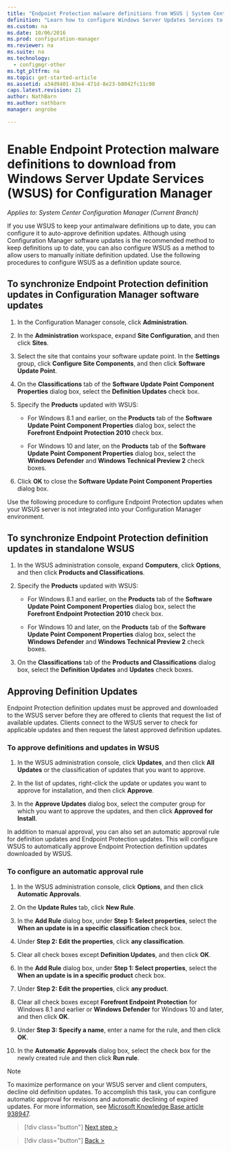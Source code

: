 ```yaml
---
title: "Endpoint Protection malware definitions from WSUS | System Center Configuration Manager"
definition: "Learn how to configure Windows Server Updates Services to auto-approve definition updates."
ms.custom: na
ms.date: 10/06/2016
ms.prod: configuration-manager
ms.reviewer: na
ms.suite: na
ms.technology:
  - configmgr-other
ms.tgt_pltfrm: na
ms.topic: get-started-article
ms.assetid: a34d9401-83e4-471d-8e23-b8042fc11c90
caps.latest.revision: 21
author: NathBarnms.author: nathbarnmanager: angrobe

---
```


# Enable Endpoint Protection malware definitions to download from Windows Server Update Services (WSUS) for Configuration Manager*Applies to: System Center Configuration Manager (Current Branch)*
 If you use WSUS to keep your antimalware definitions up to date, you can configure it to auto-approve definition updates. Although using Configuration Manager software updates is the recommended method to keep definitions up to date, you can also configure WSUS as a method to allow users to manually initiate definition updated. Use the following procedures to configure WSUS as a definition update source.

## To synchronize Endpoint Protection definition updates in Configuration Manager software updates

1.  In the Configuration Manager console, click **Administration**.

2.  In the **Administration** workspace, expand **Site Configuration**, and then click **Sites**.

3.  Select the site that contains your software update point. In the **Settings** group, click **Configure Site Components**, and then click **Software Update Point**.

4.  On the **Classifications** tab of the **Software Update Point Component Properties** dialog box, select the **Definition Updates** check box.

5.  Specify the **Products** updated with WSUS:

    -   For Windows 8.1 and earlier, on the **Products** tab of the **Software Update Point Component Properties** dialog box, select the **Forefront Endpoint Protection 2010** check box.

    -   For Windows 10 and later, on the **Products** tab of the **Software Update Point Component Properties** dialog box, select the **Windows Defender** and **Windows Technical Preview 2** check boxes.

6.  Click **OK** to close the **Software Update Point Component Properties** dialog box.

 Use the following procedure to configure Endpoint Protection updates when your WSUS server is not integrated into your Configuration Manager environment.

## To synchronize Endpoint Protection definition updates in standalone WSUS

1.  In the WSUS administration console, expand **Computers**, click **Options**, and then click **Products and Classifications**.

2.  Specify the **Products** updated with WSUS:

    -   For Windows 8.1 and earlier, on the **Products** tab of the **Software Update Point Component Properties** dialog box, select the **Forefront Endpoint Protection 2010** check box.

    -   For Windows 10 and later, on the **Products** tab of the **Software Update Point Component Properties** dialog box, select the **Windows Defender** and **Windows Technical Preview 2** check boxes.

3.  On the **Classifications** tab of the **Products and Classifications** dialog box, select the **Definition Updates** and **Updates** check boxes.

## Approving Definition Updates
 Endpoint Protection definition updates must be approved and downloaded to the WSUS server before they are offered to clients that request the list of available updates. Clients connect to the WSUS server to check for applicable updates and then request the latest approved definition updates.

### To approve definitions and updates in WSUS

1.  In the WSUS administration console, click **Updates**, and then click **All Updates** or the classification of updates that you want to approve.

2.  In the list of updates, right-click the update or updates you want to approve for installation, and then click **Approve**.

3.  In the **Approve Updates** dialog box, select the computer group for which you want to approve the updates, and then click **Approved for Install**.

 In addition to manual approval, you can also set an automatic approval rule for definition updates and Endpoint Protection updates. This will configure WSUS to automatically approve Endpoint Protection definition updates downloaded by WSUS.

### To configure an automatic approval rule

1.  In the WSUS administration console, click **Options**, and then click **Automatic Approvals**.

2.  On the **Update Rules** tab, click **New Rule**.

3.  In the **Add Rule** dialog box, under **Step 1: Select properties**, select the **When an update is in a specific classification** check box.

4.  Under **Step 2: Edit the properties**, click **any classification**.

5.  Clear all check boxes except **Definition Updates**, and then click **OK**.

6.  In the **Add Rule** dialog box, under **Step 1: Select properties**, select the **When an update is in a specific product** check box.

7.  Under **Step 2: Edit the properties**, click **any product**.

8.  Clear all check boxes except **Forefront Endpoint Protection** for Windows 8.1 and earlier or **Windows Defender** for Windows 10 and later, and then click **OK**.

9. Under **Step 3: Specify a name**, enter a name for the rule, and then click **OK**.

10. In the **Automatic Approvals** dialog box, select the check box for the newly created rule and then click **Run rule**.

> [!NOTE]
>  To maximize performance on your WSUS server and client computers, decline old definition updates. To accomplish this task, you can configure automatic approval for revisions and automatic declining of expired updates. For more information, see [Microsoft Knowledge Base article 938947](http://go.microsoft.com/fwlink/p/?LinkId=204078).

> [!div class="button"]
[Next step >](endpoint-antimalware-policies.md)

> [!div class="button"]
[Back >](endpoint-configure-alerts.md)

